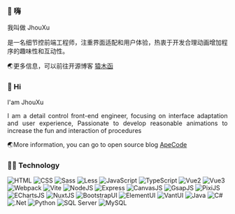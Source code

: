 ### 👋 嗨

<div style="text-align: justify">
  <p>我叫做 JhouXu</p>
  <p>是一名细节控前端工程师，注重界面适配和用户体验，热衷于开发合理动画增加程序的趣味性和互动性。</p>
  <p>
    🌏更多信息，可以前往开源博客
    <a href="https://jhouxu.github.io/apecode/">猿木函</a>
  </p>
</div>

### 👋 Hi

<div style="text-align: justify">
  <p>I'am JhouXu</p>
  <p>I am a detail control front-end engineer, focusing on interface adaptation and user experience, Passionate to develop reasonable animations to increase the fun and interaction of procedures</p>
  <p>
    🌏More information, you can go to open source blog
    <a href="https://jhouxu.github.io/apecode/">ApeCode</a>
  </p>
</div>

### 👨‍💻 Technology

<div>
  <img src="https://img.shields.io/badge/HTML-orange?logo=html5&color=ff7f2a" alt="HTML">
  <img src="https://img.shields.io/badge/CSS-blue?logo=css3&color=4e8bca" alt="CSS">
  <img src="https://img.shields.io/badge/Sass-pink?logo=sass&color=f0c1d4" alt="Sass">
  <img src="https://img.shields.io/badge/Less-blue?logo=less&color=6c8cbe" alt="Less">
  <img src="https://img.shields.io/badge/JavaScript-yellow?logo=javascript&color=ffcd29" alt="JavaScript">
  <img src="https://img.shields.io/badge/TypeScript-blue?logo=typescript&color=61b2f1" alt="TypeScript">
  <img src="https://img.shields.io/badge/Vue-brightgreen?logo=vue.js&color=a0e042" alt="Vue2">
  <img src="https://img.shields.io/badge/Vue-brightgreen?logo=vue.js&color=a0e042" alt="Vue3">
  <img src="https://img.shields.io/badge/Webpack-blue?logo=webpack&color=88c0d0" alt="Webpack">
  <img src="https://img.shields.io/badge/Vite-blue?logo=vite&color=5ba4d7" alt="Vite">
  <img src="https://img.shields.io/badge/Node.js-green?logo=node.js&color=7cba56" alt="NodeJS">
  <img src="https://img.shields.io/badge/Express-blue?logo=express&color=3c3c3d" alt="Express">
  <img src="https://img.shields.io/badge/CanvasJS-orange?logo=canvas&color=ff9a40" alt="CanvasJS">
  <img src="https://img.shields.io/badge/GSAP-green?logo=gsap&color=56b18b" alt="GsapJS">
  <img src="https://img.shields.io/badge/PixiJS-blue?logo=pixijs&color=73a3c9" alt="PixiJS">
  <img src="https://img.shields.io/badge/ECharts-red?logo=echarts&color=da2a2a" alt="EChartsJS">
  <img src="https://img.shields.io/badge/Nuxt.js-yellow?logo=nuxt.js&color=f0c36d" alt="NuxtJS">
  <img src="https://img.shields.io/badge/Bootstrap-blue?logo=bootstrap&color=66a8cc" alt="BootstrapUI">
  <img src="https://img.shields.io/badge/Element-UI-brightblue?logo=element&color=5c80b0" alt="ElementUI">
  <img src="https://img.shields.io/badge/Vant-UI-blue?logo=vant&color=58a4e0" alt="VantUI">
  <img src="https://img.shields.io/badge/Java-blue?logo=java&color=94b8ff" alt="Java">
  <img src="https://img.shields.io/badge/C%23-blue?logo=csharp&color=68a7d2" alt="C#">
  <img src="https://img.shields.io/badge/.NET-green?logo=.net&color=3f9e56" alt=".Net">
  <img src="https://img.shields.io/badge/Python-blue?logo=python&color=66b1c9" alt="Python">
  <img src="https://img.shields.io/badge/SQL%20Server-blue?logo=microsoft-sql-server&color=7b8f99" alt="SQL Server">
  <img src="https://img.shields.io/badge/MySQL-blue?logo=mysql&color=4e8cba" alt="MySQL">
</div>
